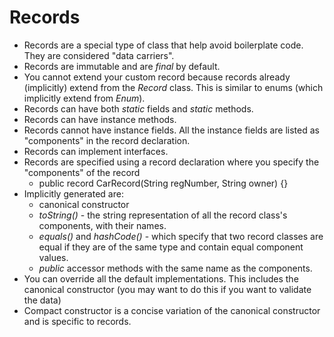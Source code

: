 # Records
* Records are a special type of class that help avoid boilerplate code. They are considered "data carriers".
* Records are immutable and are *final* by default.
* You cannot extend your custom record because records already (implicitly) extend from the *Record* class. This is similar to enums (which implicitly extend from *Enum*).
* Records can have both *static* fields and *static* methods.
* Records can have instance methods.
* Records cannot have instance fields. All the instance fields are listed as "components" in the record declaration.
* Records can implement interfaces.
* Records are specified using a record declaration where you specify the "components" of the record
  * public record CarRecord(String regNumber, String owner) {}
* Implicitly generated are:
  * canonical constructor
  * *toString()* - the string representation of all the record class's components, with their names.
  * *equals()* and *hashCode()* - which specify that two record classes are equal if they are of the same type and contain equal component values.
  * *public* accessor methods with the same name as the components.
* You can override all the default implementations. This includes the canonical constructor (you may want to do this if you want to validate the data)
* Compact constructor is a concise variation of the canonical constructor and is specific to records.